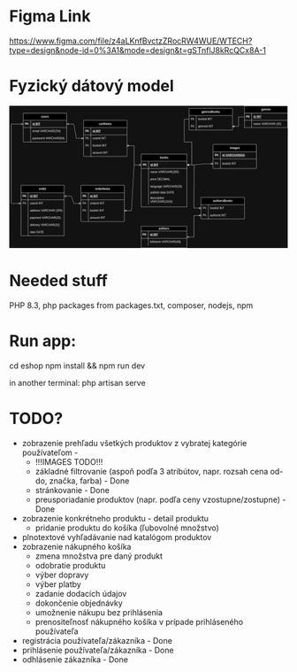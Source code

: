 # Figma Link 
https://www.figma.com/file/z4aLKnfBvctzZRocRW4WUE/WTECH?type=design&node-id=0%3A1&mode=design&t=gSTnflJ8kRcQCx8A-1

# Fyzický dátový model
![Fyzický dátový model](./model.png) 

# Needed stuff
PHP 8.3, php packages from packages.txt, composer, nodejs, npm

# Run app:

cd eshop
npm install && npm run dev

in another terminal:
php artisan serve  

# TODO?

* zobrazenie prehľadu všetkých produktov z vybratej kategórie používateľom - 
    * !!!IMAGES TODO!!!
    * základné filtrovanie (aspoň podľa 3 atribútov, napr. rozsah cena od-do, značka, farba) - Done
    * stránkovanie - Done
    * preusporiadanie produktov (napr. podľa ceny vzostupne/zostupne) - Done
* zobrazenie konkrétneho produktu - detail produktu
    * pridanie produktu do košíka (ľubovolné množstvo)
* plnotextové vyhľadávanie nad katalógom produktov
* zobrazenie nákupného košíka
    * zmena množstva pre daný produkt
    * odobratie produktu
    * výber dopravy
    * výber platby
    * zadanie dodacích údajov
    * dokončenie objednávky
	* umožnenie nákupu bez prihlásenia
	* prenositeľnosť nákupného košíka v prípade prihláseného používateľa 
* registrácia používateľa/zákazníka - Done
* prihlásenie používateľa/zákazníka - Done
* odhlásenie zákazníka - Done

